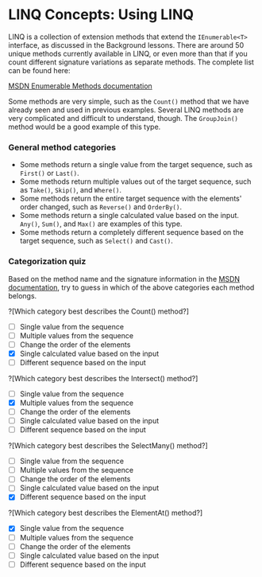 # LINQ Concepts: Using LINQ

LINQ is a collection of extension methods that extend the `IEnumerable<T>` interface, as discussed in the Background lessons. There are around 50 unique methods currently available in LINQ, or even more than that if you count different signature variations as separate methods. The complete list can be found here:

[MSDN Enumerable Methods documentation](https://msdn.microsoft.com/en-us/library/system.linq.enumerable_methods%28v=vs.110%29.aspx)

Some methods are very simple, such as the `Count()` method that we have already seen and used in previous examples. Several LINQ methods are very complicated and difficult to understand, though. The `GroupJoin()` method would be a good example of this type.

### General method categories
 - Some methods return a single value from the target sequence, such as `First()` or `Last()`.
 - Some methods return multiple values out of the target sequence, such as `Take()`, `Skip()`, and `Where()`.
 - Some methods return the entire target sequence with the elements' order changed, such as `Reverse()` and `OrderBy()`.
 - Some methods return a single calculated value based on the input. `Any()`, `Sum()`, and `Max()` are examples of this type.
 - Some methods return a completely different sequence based on the target sequence, such as `Select()` and `Cast()`.

### Categorization quiz
Based on the method name and the signature information in the [MSDN documentation](https://msdn.microsoft.com/en-us/library/system.linq.enumerable_methods%28v=vs.110%29.aspx), try to guess in which of the above categories each method belongs.

?[Which category best describes the Count() method?]
 - [ ] Single value from the sequence
 - [ ] Multiple values from the sequence
 - [ ] Change the order of the elements
 - [x] Single calculated value based on the input
 - [ ] Different sequence based on the input

?[Which category best describes the Intersect() method?]
 - [ ] Single value from the sequence
 - [x] Multiple values from the sequence
 - [ ] Change the order of the elements
 - [ ] Single calculated value based on the input
 - [ ] Different sequence based on the input

?[Which category best describes the SelectMany() method?]
 - [ ] Single value from the sequence
 - [ ] Multiple values from the sequence
 - [ ] Change the order of the elements
 - [ ] Single calculated value based on the input
 - [x] Different sequence based on the input

?[Which category best describes the ElementAt() method?]
 - [x] Single value from the sequence
 - [ ] Multiple values from the sequence
 - [ ] Change the order of the elements
 - [ ] Single calculated value based on the input
 - [ ] Different sequence based on the input
